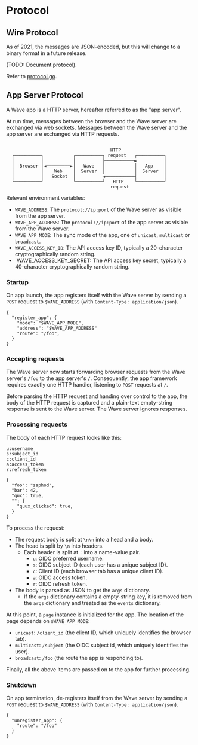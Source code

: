 # Protocol

## Wire Protocol

As of 2021, the messages are JSON-encoded, but this will change to a binary format in a future release.

(TODO: Document protocol).

Refer to [protocol.go](protocol.go).

## App Server Protocol

A Wave app is a HTTP server, hereafter referred to as the "app server".

At run time, messages between the browser and the Wave server are exchanged via web sockets.
Messages between the Wave server and the app server are exchanged via HTTP requests.

```

                                       HTTP
  ┌──────────┐           ┌──────────┐ request   ┌──────────┐
  │          │           │          ├───────────►          │
  │  Browser │◄─────────►│   Wave   │           │   App    │
  │          │    Web    │  Server  │           │  Server  │
  │          │   Socket  │          ◄───────────┤          │
  └──────────┘           └──────────┘   HTTP    └──────────┘
                                       request

```


Relevant environment variables:

- `WAVE_ADDRESS`: The `protocol://ip:port` of the Wave server as visible from the app server.
- `WAVE_APP_ADDRESS`: The `protocol://ip:port` of the app server as visible from the Wave server.
- `WAVE_APP_MODE`: The sync mode of the app, one of `unicast`, `multicast` or `broadcast`.
- `WAVE_ACCESS_KEY_ID`: The API access key ID, typically a 20-character cryptographically random string.
- `WAVE_ACCESS_KEY_SECRET: The API access key secret, typically a 40-character cryptographically random string.

### Startup

On app launch, the app registers itself with the Wave server by sending a `POST` request to `$WAVE_ADDRESS` (with `Content-Type: application/json`).

```
{
  "register_app": {
    "mode": "$WAVE_APP_MODE",
    "address": "$WAVE_APP_ADDRESS"
    "route": "/foo",
  }
}
```

### Accepting requests

The Wave server now starts forwarding browser requests from the Wave server's `/foo` to the app server's `/`. Consequently, the app framework requires exactly one HTTP handler, listening to `POST` requests at `/`.

Before parsing the HTTP request and handing over control to the app, the body of the HTTP request is captured and a plain-text empty-string response is sent to the Wave server. The Wave server ignores responses.

### Processing requests

The body of each HTTP request looks like this:

```
u:username
s:subject_id
c:client_id
a:access_token
r:refresh_token

{
  "foo": "zaphod",
  "bar": 42,
  "qux": true,
  "": {
    "quux_clicked": true,
  }
}
```

To process the request: 
- The request body is split at `\n\n` into a head and a body.
- The head is split by `\n` into headers.
    - Each header is split at `:` into a name-value pair. 
      - `u`: OIDC preferred username.
      - `s`: OIDC subject ID (each user has a unique subject ID).
      - `c`: Client ID (each browser tab has a unique client ID).
      - `a`: OIDC access token.
      - `r`: OIDC refresh token.
- The body is parsed as JSON to get the `args` dictionary.
  - If the `args` dictionary contains a empty-string key, it is removed from the `args` dictionary and treated as the `events` dictionary.

At this point, a `page` instance is initialized for the app. The location of the page depends on `$WAVE_APP_MODE`:
- `unicast`: `/client_id` (the client ID, which uniquely identifies the browser tab).
- `multicast`: `/subject` (the OIDC subject id, which uniquely identifies the user).
- `broadcast`: `/foo` (the route the app is responding to).

Finally, all the above items are passed on to the app for further processing.

### Shutdown

On app termination, de-registers itself from the Wave server by sending a `POST` request to `$WAVE_ADDRESS` (with `Content-Type: application/json`).

```
{
  "unregister_app": {
    "route": "/foo"
  }
}
```

